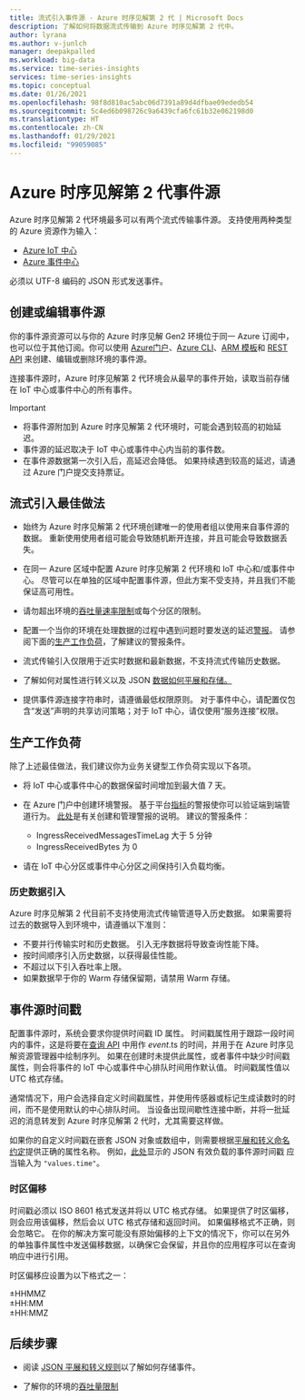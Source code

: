 ```yaml
---
title: 流式引入事件源 - Azure 时序见解第 2 代 | Microsoft Docs
description: 了解如何将数据流式传输到 Azure 时序见解第 2 代中。
author: lyrana
ms.author: v-junlch
manager: deepakpalled
ms.workload: big-data
ms.service: time-series-insights
services: time-series-insights
ms.topic: conceptual
ms.date: 01/26/2021
ms.openlocfilehash: 98f8d810ac5abc06d7391a89d4dfbae09ededb54
ms.sourcegitcommit: 5c4ed6b098726c9a6439cfa6fc61b32e062198d0
ms.translationtype: HT
ms.contentlocale: zh-CN
ms.lasthandoff: 01/29/2021
ms.locfileid: "99059085"
---
```

# <a name="azure-time-series-insights-gen2-event-sources"></a>Azure 时序见解第 2 代事件源

 Azure 时序见解第 2 代环境最多可以有两个流式传输事件源。 支持使用两种类型的 Azure 资源作为输入：

- [Azure IoT 中心](../iot-hub/about-iot-hub.md)
- [Azure 事件中心](../event-hubs/event-hubs-about.md)

必须以 UTF-8 编码的 JSON 形式发送事件。

## <a name="create-or-edit-event-sources"></a>创建或编辑事件源

你的事件源资源可以与你的 Azure 时序见解 Gen2 环境位于同一 Azure 订阅中，也可以位于其他订阅。你可以使用 [Azure门户](./tutorials-set-up-tsi-environment.md#create-an-azure-time-series-insights-gen2-environment)、[Azure CLI](https://github.com/Azure/azure-cli-extensions/tree/master/src/timeseriesinsights)、[ARM 模板](time-series-insights-manage-resources-using-azure-resource-manager-template.md)和 [REST API](https://docs.microsoft.com/rest/api/time-series-insights/management(gen1/gen2)/eventsources) 来创建、编辑或删除环境的事件源。

连接事件源时，Azure 时序见解第 2 代环境会从最早的事件开始，读取当前存储在 IoT 中心或事件中心的所有事件。

> [!IMPORTANT]
>
> - 将事件源附加到 Azure 时序见解第 2 代环境时，可能会遇到较高的初始延迟。
> - 事件源的延迟取决于 IoT 中心或事件中心内当前的事件数。
> - 在事件源数据第一次引入后，高延迟会降低。 如果持续遇到较高的延迟，请通过 Azure 门户提交支持票证。

## <a name="streaming-ingestion-best-practices"></a>流式引入最佳做法

- 始终为 Azure 时序见解第 2 代环境创建唯一的使用者组以使用来自事件源的数据。 重新使用使用者组可能会导致随机断开连接，并且可能会导致数据丢失。

- 在同一 Azure 区域中配置 Azure 时序见解第 2 代环境和 IoT 中心和/或事件中心。 尽管可以在单独的区域中配置事件源，但此方案不受支持，并且我们不能保证高可用性。

- 请勿超出环境的[吞吐量速率限制](./concepts-streaming-ingress-throughput-limits.md)或每个分区的限制。

- 配置一个当你的环境在处理数据的过程中遇到问题时要发送的延迟[警报](./time-series-insights-environment-mitigate-latency.md#monitor-latency-and-throttling-with-alerts)。 请参阅下面的[生产工作负荷](./concepts-streaming-ingestion-event-sources.md#production-workloads)，了解建议的警报条件。

- 流式传输引入仅限用于近实时数据和最新数据，不支持流式传输历史数据。

- 了解如何对属性进行转义以及 JSON [数据如何平展和存储。](./concepts-json-flattening-escaping-rules.md)

- 提供事件源连接字符串时，请遵循最低权限原则。 对于事件中心，请配置仅包含“发送”声明的共享访问策略；对于 IoT 中心，请仅使用“服务连接”权限。

## <a name="production-workloads"></a>生产工作负荷

除了上述最佳做法，我们建议你为业务关键型工作负荷实现以下各项。

- 将 IoT 中心或事件中心的数据保留时间增加到最大值 7 天。

- 在 Azure 门户中创建环境警报。 基于平台[指标](how-to-monitor-tsi-reference.md#metrics)的警报使你可以验证端到端管道行为。 [此处](/time-series-insights/time-series-insights-environment-mitigate-latency#monitor-latency-and-throttling-with-alerts)是有关创建和管理警报的说明。 建议的警报条件：

  - IngressReceivedMessagesTimeLag 大于 5 分钟
  - IngressReceivedBytes 为 0
- 请在 IoT 中心分区或事件中心分区之间保持引入负载均衡。

### <a name="historical-data-ingestion"></a>历史数据引入

Azure 时序见解第 2 代目前不支持使用流式传输管道导入历史数据。 如果需要将过去的数据导入到环境中，请遵循以下准则：

- 不要并行传输实时和历史数据。 引入无序数据将导致查询性能下降。
- 按时间顺序引入历史数据，以获得最佳性能。
- 不超过以下引入吞吐率上限。
- 如果数据早于你的 Warm 存储保留期，请禁用 Warm 存储。

## <a name="event-source-timestamp"></a>事件源时间戳

配置事件源时，系统会要求你提供时间戳 ID 属性。 时间戳属性用于跟踪一段时间内的事件，这是将要在[查询 API](https://docs.microsoft.com/rest/api/time-series-insights/dataaccessgen2/query/execute) 中用作 $event.$ts 的时间，并用于在 Azure 时序见解资源管理器中绘制序列。 如果在创建时未提供此属性，或者事件中缺少时间戳属性，则会将事件的 IoT 中心或事件中心排队时间用作默认值。 时间戳属性值以 UTC 格式存储。

通常情况下，用户会选择自定义时间戳属性，并使用传感器或标记生成读数时的时间，而不是使用默认的中心排队时间。 当设备出现间歇性连接中断，并将一批延迟的消息转发到 Azure 时序见解第 2 代时，尤其需要这样做。

如果你的自定义时间戳在嵌套 JSON 对象或数组中，则需要根据[平展和转义命名约定](concepts-json-flattening-escaping-rules.md)提供正确的属性名称。 例如，[此处](concepts-json-flattening-escaping-rules.md#example-a)显示的 JSON 有效负载的事件源时间戳 应当输入为 `"values.time"`。

### <a name="time-zone-offsets"></a>时区偏移

时间戳必须以 ISO 8601 格式发送并将以 UTC 格式存储。 如果提供了时区偏移，则会应用该偏移，然后会以 UTC 格式存储和返回时间。 如果偏移格式不正确，则会忽略它。 在你的解决方案可能没有原始偏移的上下文的情况下，你可以在另外的单独事件属性中发送偏移数据，以确保它会保留，并且你的应用程序可以在查询响应中进行引用。

时区偏移应设置为以下格式之一：

±HHMMZ</br>
±HH:MM</br>
±HH:MMZ</br>

## <a name="next-steps"></a>后续步骤

- 阅读 [JSON 平展和转义规则](./concepts-json-flattening-escaping-rules.md)以了解如何存储事件。

- 了解你的环境的[吞吐量限制](./concepts-streaming-ingress-throughput-limits.md)

